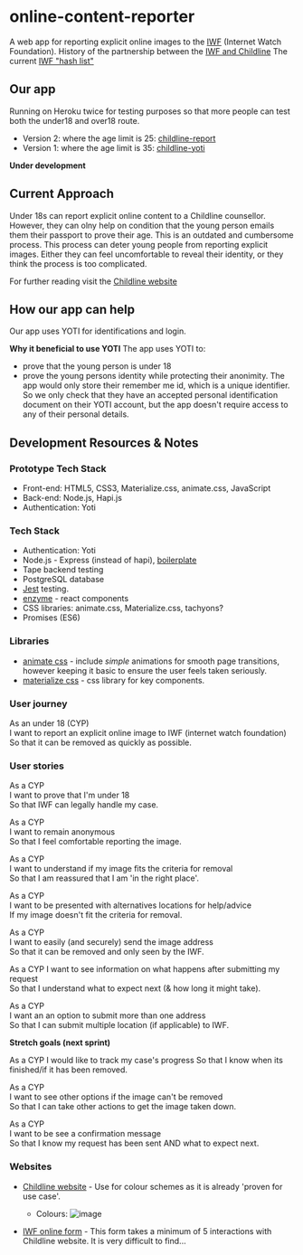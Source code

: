# online-content-reporter

A web app for reporting explicit online images to the [IWF](https://www.iwf.org.uk/) (Internet Watch Foundation).
History of the partnership between the [IWF and Childline](https://www.iwf.org.uk/news/childline-and-internet-watch-foundation-form-new-partnership-to-help-young-people-remove)
The current  [IWF "hash list"](https://www.iwf.org.uk/become-a-member/services-for-members/image-hash-list)

## Our app

Running on Heroku twice for testing purposes so that more people can test both the under18 and over18 route.
- Version 2: where the age limit is 25: [childline-report](https://childline-report.herokuapp.com/)
- Version 1: where the age limit is 35: [childline-yoti](https://childline-yoti.herokuapp.com/)

**Under development**


## Current Approach

Under 18s can report explicit online content to a Childline counsellor. However, they can olny help on condition
that the young person emails them their passport to prove their age. This is an outdated and cumbersome process.
This process can deter young people from reporting explicit images. Either they can feel uncomfortable to reveal their identity, or they think the process is too complicated.

For further reading visit the [Childline website](https://www.childline.org.uk/info-advice/bullying-abuse-safety/online-mobile-safety/sexting/)

## How our app can help

Our app uses YOTI for identifications and login.

**Why it beneficial to use YOTI**
The app uses YOTI to:
- prove that the young person is under 18
- prove the young persons identity while protecting their anonimity. The app would only store their
remember me id, which is a unique identifier. So we only check that they have an accepted personal identification document on their YOTI account, but the app doesn't require access to any of their personal details.

## Development Resources & Notes

### Prototype Tech Stack

- Front-end: HTML5, CSS3, Materialize.css, animate.css, JavaScript
- Back-end: Node.js, Hapi.js
- Authentication: Yoti

### Tech Stack

- Authentication: Yoti
- Node.js - Express (instead of hapi), [boilerplate](https://github.com/SavageWilliam/express-server-boilerplate)
- Tape backend testing
- PostgreSQL database
- [Jest](https://facebook.github.io/jest/docs/tutorial-react.html) testing.
- [enzyme](http://airbnb.io/enzyme/) - react components
- CSS libraries: animate.css, Materialize.css, tachyons?
- Promises (ES6)

### Libraries

- [animate css](https://daneden.github.io/animate.css/) - include *simple* animations for smooth page transitions, however keeping it basic to ensure the user feels taken seriously.
- [materialize css](http://materializecss.com/buttons.html) - css library for key components.


### User journey

As an under 18 (CYP)  
I want to report an explicit online image to IWF (internet watch foundation)  
So that it can be removed as quickly as possible.  

### User stories

As a CYP  
I want to prove that I'm under 18  
So that IWF can legally handle my case.  

As a CYP  
I want to remain anonymous  
So that I feel comfortable reporting the image.  

As a CYP  
I want to understand if my image fits the criteria for removal  
So that I am reassured that I am 'in the right place'.  

As a CYP  
I want to be presented with alternatives locations for help/advice  
If my image doesn't fit the criteria for removal.  

As a CYP  
I want to easily (and securely) send the image address  
So that it can be removed and only seen by the IWF.  

As a CYP
I want to see information on what happens after submitting my request  
So that I understand what to expect next (& how long it might take).  

As a CYP  
I want an an option to submit more than one address  
So that I can submit multiple location (if applicable) to IWF.  

**Stretch goals (next sprint)**

As a CYP
I would like to track my case's progress
So that I know when its finished/if it has been removed.

As a CYP  
I want to see other options if the image can't be removed  
So that I can take other actions to get the image taken down.

As a CYP  
I want to be see a confirmation message  
So that I know my request has been sent AND what to expect next.  

### Websites

- [Childline website](https://www.childline.org.uk/info-advice/bullying-abuse-safety/online-mobile-safety/sexting/) - Use for colour schemes as it is already 'proven for use case'.
  * Colours:
 ![image](https://cloud.githubusercontent.com/assets/15717822/22715594/8a5298ee-ed89-11e6-8bd7-9a85c8c0f578.png)

- [IWF online form](https://www.iwf.org.uk/) - This form takes a minimum of 5 interactions with Childline website. It is very difficult to find...
